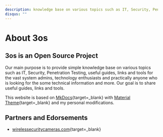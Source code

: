```yaml
---
description: knowledge base on various topics such as IT, Security, Penetration Testing, useful guides, links and tools for the vast system admins, technology enthusiasts and practically anyone who is looking for the some technical information and more.
disqus: ""
---
```


# About 3os

## 3os is an Open Source Project

Our main purpose is to provide simple knowledge base on various topics such as IT, Security, Penetration Testing, useful guides, links and tools for the vast system admins, technology enthusiasts and practically anyone who is looking for the some technical information and more. Our goal is to share useful guides, links and tools.

This website is based on [MkDocs](https://www.mkdocs.org/ "MkDocs Official Site"){target=_blank} with [Material Theme](https://squidfunk.github.io/mkdocs-material/ "Material for MkDocs¶"){target=_blank} and my personal modifications.

## Partners and Edorsements

* [wirelessecuritycameras.com](https://wirelessecuritycameras.com/ "wirelessecuritycameras.com"){target=_blank}
